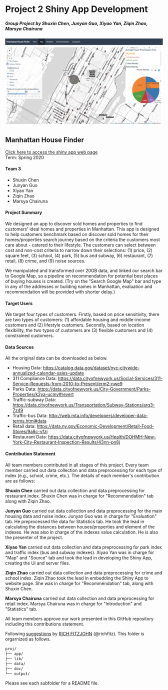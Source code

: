 # Project 2 Shiny App Development
##### Group Project by Shuxin Chen, Junyan Guo, Xiyao Yan, Ziqin Zhao, Marsya Chairuna

![App Preview](doc/Readme.png)

## Manhattan House Finder
[Click here to access the shiny app web page](https://zhaoziqin.shinyapps.io/shiny2/)  
Term: Spring 2020 

#### Team 3
+ Shuxin Chen
+ Junyan Guo
+ Xiyao Yan
+ Ziqin Zhao
+ Marsya Chairuna

#### Project Summary 
We designed an app to discover sold homes and properties to find customers' ideal homes and properties in Manhattan. This app is designed to help customers benchmark based on discover sold homes for their homes/properties search journey based on the criteria the customers most care about - catered to their lifestyle. The customers can select between cost and non-cost criteria to narrow down their selections: (1) price, (2) square feet, (3) school, (4) park, (5) bus and subway, (6) restaurant, (7) retail, (8) crime, and (9) noise sources. 

We manipulated and transformed over 20GB data, and linked our search bar to Google Map, so a pipeline on recommendation for potential best places of buying houses is created. (Try on the "Search Google Map" bar and type in any of the addresses or building names in Manhattan, evaluation and recommendation will be provided with shorter delay.)

#### Target Users
We target four types of customers. Firstly, based on price sensitivity, there are two types of customers: (1) affordable housing and middle-income customers and (2) lifestyle customers. Secondly, based on location flexibility, the two types of customers are (3) flexible customers and (4) constrained customers.

#### Data Sources  
All the original data can be downloaded as below.  
- Housing Data: https://catalog.data.gov/dataset/nyc-citywide-annualized-calendar-sales-update  
- 311 Compliance Data: https://data.cityofnewyork.us/Social-Services/311-Service-Requests-from-2010-to-Present/erm2-nwe9  
- Parks Data: https://data.cityofnewyork.us/City-Government/Parks-Properties/k2ya-ucmv#revert  
- Traffic-subway Data: https://data.cityofnewyork.us/Transportation/Subway-Stations/arq3-7z49  
- Traffic-bus Data: http://web.mta.info/developers/developer-data-terms.html#data  
- Retail data: https://data.ny.gov/Economic-Development/Retail-Food-Stores/9a8c-vfzj  
- Restaurant Data: https://data.cityofnewyork.us/Health/DOHMH-New-York-City-Restaurant-Inspection-Results/43nn-pn8j  

#### Contribution Statement  
All team members contributed in all stages of this project. Every team member carried out data collection and data preprocessing for each type of index (e.g., school, crime, etc.). The details of each member's contribution are as follows: 
  
**Shuxin Chen** carried out data collection and data preprocessing for restaurant index. Shuxin Chen was in charge for "Recommendation" tab along with Ziqin Zhao. 
  
**Junyan Guo** carried out data collection and data preprocessing for the main housing data and noise index. Junyan Guo was in charge for "Evaluation" tab. He preprocessed the data for Statistics tab. He took the lead in calculating the distances between houses/properties and element of the indexes. He was also in charge of the indexes value calculation. He is also the presenter of the project.  
  
**Xiyao Yan** carried out data collection and data preprocessing for park index and traffic index (bus and subway indexes). Xiyao Yan was in charge for "Map" and "Source" tab and took the lead in developing the Shiny App, creating the UI and server files.   
  
**Ziqin Zhao** carried out data collection and data preprocessing for crime and school index. Ziqin Zhao took the lead in embedding the Shiny App to website page.  She was in charge for "Recommendation" tab, along with Shuxin Chen.
  
**Marsya Chairuna** carried out data collection and data preprocessing for retail index. Marsya Chairuna was in charge for "Introduction" and "Statistics" tab.  
  
All team members approve our work presented in this GitHub repository including this contributions statement. 

Following [suggestions](http://nicercode.github.io/blog/2013-04-05-projects/) by [RICH FITZJOHN](http://nicercode.github.io/about/#Team) (@richfitz). This folder is orgarnized as follows.

```
proj/
├── app/
├── lib/
├── data/
├── doc/
└── output/
```

Please see each subfolder for a README file.

